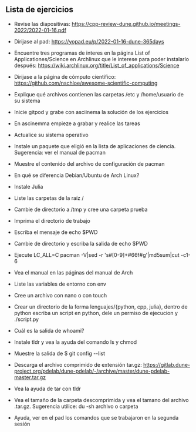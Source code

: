 ## Lista de ejercicios

- Revise las diapositivas: https://cpp-review-dune.github.io/meetings-2022/2022-01-16.pdf

- Dirijase al pad: https://yopad.eu/p/2022-01-16-dune-365days

- Encuentre tres programas de interes en la página List of Applicationes/Science en Archlinux que le interese para poder instalarlo después: 
https://wiki.archlinux.org/title/List_of_applications/Science

- Dirijase a la página de cómputo científico: https://github.com/nschloe/awesome-scientific-computing

- Explique qué archivos contienen las carpetas /etc y /home/usuario de su sistema

- Inicie gitpod y grabe con asciinema la solución de los ejercicios 

- En ascinemma empieze a grabar y realice las tareas 

- Actualice su sistema operativo

- Instale un paquete que eligió en la lista de aplicaciones de ciencia. Sugerencia: ver el manual de pacman 

- Muestre el contenido del archivo de configuración de pacman 

- En qué se diferencia Debian/Ubuntu de Arch Linux?

- Instale Julia

- Liste las carpetas de la raíz /

- Cambie de directorio a /tmp y cree una carpeta prueba

- Imprima el directorio de trabajo 

- Escriba el mensaje de echo $PWD 

- Cambie de directorio y escriba la salida de echo $PWD

- Ejecute LC_ALL=C pacman -V|sed -r 's#[0-9]+#66f#g'|md5sum|cut -c1-6 

- Vea el manual en las páginas del manual de Arch

- Liste las variables de entorno con env 

- Cree un archivo con nano o con touch 

- Crear un directorio de la forma lenguajes/{python, cpp, julia}, dentro de python escriba un script en python, dele un permiso de ejecucion y ./script.py 

- Cuál es la salida de whoami?

- Instale tldr y vea la ayuda del comando ls y chmod

- Muestre la salida de $ git config --list 

- Descarga el archivo comprimido de extensión tar.gz: https://gitlab.dune-project.org/pdelab/dune-pdelab/-/archive/master/dune-pdelab-master.tar.gz

- Vea la ayuda de tar con tldr 

- Vea el tamaño de la carpeta descomprimida y vea el tamano del archivo .tar.gz. Sugerencia utilice: du -sh archivo o carpeta 

- Ayuda, ver en el pad los comandos que se trabajaron en la segunda sesión 
